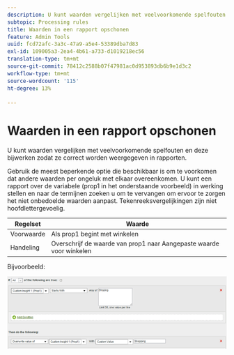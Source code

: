 ```yaml
---
description: U kunt waarden vergelijken met veelvoorkomende spelfouten en deze bijwerken zodat ze correct worden weergegeven in rapporten.
subtopic: Processing rules
title: Waarden in een rapport opschonen
feature: Admin Tools
uuid: fcd72afc-3a3c-47a9-a5e4-53389dba7d83
exl-id: 109005a3-2ea4-4b61-a733-d1019218ec56
translation-type: tm+mt
source-git-commit: 78412c2588b07f47981ac0d953893db6b9e1d3c2
workflow-type: tm+mt
source-wordcount: '115'
ht-degree: 13%

---
```


# Waarden in een rapport opschonen

U kunt waarden vergelijken met veelvoorkomende spelfouten en deze bijwerken zodat ze correct worden weergegeven in rapporten.

Gebruik de meest beperkende optie die beschikbaar is om te voorkomen dat andere waarden per ongeluk met elkaar overeenkomen. U kunt een rapport over de variabele (prop1 in het onderstaande voorbeeld) in werking stellen en naar de termijnen zoeken u om te vervangen om ervoor te zorgen het niet onbedoelde waarden aanpast. Tekenreeksvergelijkingen zijn niet hoofdlettergevoelig.

| Regelset | Waarde |
|---|---|
| Voorwaarde | Als prop1 begint met winkelen |
| Handeling | Overschrijf de waarde van prop1 naar Aangepaste waarde voor winkelen |

Bijvoorbeeld:

![](assets/clean-up-values-in-report.png)
